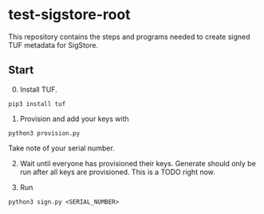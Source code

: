 # test-sigstore-root

This repository contains the steps and programs needed to create signed TUF metadata for SigStore. 

## Start

0. Install TUF.
```
pip3 install tuf
```

1. Provision and add your keys with
```
python3 provision.py
```
Take note of your serial number.

2. Wait until everyone has provisioned their keys. Generate should only be run after all keys are provisioned. This is a TODO right now.

3. Run 
```
python3 sign.py <SERIAL_NUMBER>
```




